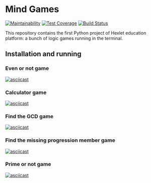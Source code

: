 # Mind Games

[![Maintainability](https://api.codeclimate.com/v1/badges/be225e9af4965442ffb3/maintainability)](https://codeclimate.com/github/Paspr/python-project-lvl1/maintainability)
[![Test Coverage](https://api.codeclimate.com/v1/badges/be225e9af4965442ffb3/test_coverage)](https://codeclimate.com/github/Paspr/python-project-lvl1/test_coverage)
[![Build Status](https://travis-ci.org/Paspr/python-project-lvl1.svg?branch=master)](https://travis-ci.org/Paspr/python-project-lvl1)

This repository contains the first Python project of Hexlet education platform: a bunch of logic games running in the terminal.

## Installation and running
### Even or not game
[![asciicast](https://asciinema.org/a/0QPrO89klxBFczy8FhvDa3wM1.svg)](https://asciinema.org/a/0QPrO89klxBFczy8FhvDa3wM1)
### Calculator game
[![asciicast](https://asciinema.org/a/oV973g1d3jEgrKgJNCethdFGR.svg)](https://asciinema.org/a/oV973g1d3jEgrKgJNCethdFGR)
### Find the GCD game
[![asciicast](https://asciinema.org/a/RiMV8HEVDrE9XERktnz37jOP5.svg)](https://asciinema.org/a/RiMV8HEVDrE9XERktnz37jOP5)
### Find the missing progression member game
[![asciicast](https://asciinema.org/a/NItIzi9yvtHf9KqNGDNMPD1QC.svg)](https://asciinema.org/a/NItIzi9yvtHf9KqNGDNMPD1QC)
### Prime or not game
[![asciicast](https://asciinema.org/a/8W6YWVShOuHzwsAqPpCBh946X.svg)](https://asciinema.org/a/8W6YWVShOuHzwsAqPpCBh946X)